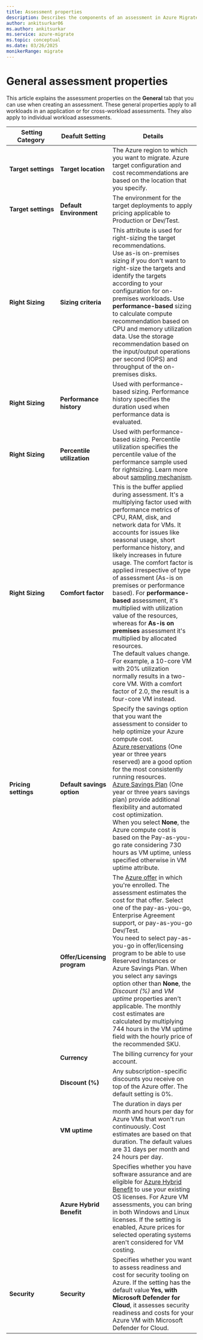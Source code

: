 ```yaml
---
title: Assessment properties
description: Describes the components of an assessment in Azure Migrate
author: ankitsurkar06
ms.author: ankitsurkar
ms.service: azure-migrate
ms.topic: conceptual
ms.date: 03/26/2025
monikerRange: migrate
---
```


# General assessment properties 

This article explains the assessment properties on the **General** tab that you can use when creating an assessment. These general properties apply to all workloads in an application or for cross-workload assessments. They also apply to individual workload assessments. 

| **Setting Category**  | **Deafult Setting** | **Details** |                
|-------------------|---------|--------  |                                                     
| **Target settings**   | **Target location**         | The Azure region to which you want to migrate. Azure target configuration and cost recommendations are based on the location that you specify. |
| **Target settings**   | **Default Environment**      | The environment for the target deployments to apply pricing applicable to Production or Dev/Test. |
| **Right Sizing**      | **Sizing criteria**          | This attribute is used for right-sizing the target recommendations. <br> Use as-is on-premises sizing if you don't want to right-size the targets and identify the targets according to your configuration for on-premises workloads. Use **performance-based** sizing to calculate compute recommendation based on CPU and memory utilization data. Use the storage recommendation based on the input/output operations per second (IOPS) and throughput of the on-premises disks.  |
| **Right Sizing**              | **Performance history**      | Used with performance-based sizing. Performance history specifies the duration used when performance data is evaluated. |
|  **Right Sizing**               | **Percentile utilization**   | Used with performance-based sizing. Percentile utilization specifies the percentile value of the performance sample used for rightsizing. Learn more about [sampling mechanism](target-right-sizing.md). |
|  **Right Sizing**                 | **Comfort factor**           | This is the buffer applied during assessment. It's a multiplying factor used with performance metrics of CPU, RAM, disk, and network data for VMs. It accounts for issues like seasonal usage, short performance history, and likely increases in future usage. The comfort factor is applied irrespective of type of assessment (As-is on premises or performance based). For **performance-based** assessment, it's multiplied with utilization value of the resources, whereas for **As-is on premises** assessment it's multiplied by allocated resources. <br> The default values change. <br>  For example, a 10-core VM with 20% utilization normally results in a two-core VM. With a comfort factor of 2.0, the result is a four-core VM instead. |
| **Pricing settings**  | **Default savings option**  | Specify the savings option that you want the assessment to consider to help optimize your Azure compute cost. </br> [Azure reservations](/azure/cost-management-billing/reservations/save-compute-costs-reservations?view=migrate&preserve-view=true) (One year or three years reserved) are a good option for the most consistently running resources. </br> [Azure Savings Plan](/azure/cost-management-billing/savings-plan/savings-plan-compute-overview?view=migrate&preserve-view=true) (One year or three years savings plan) provide additional flexibility and automated cost optimization. </br> When you select **None**, the Azure compute cost is based on the Pay-as-you-go rate considering 730 hours as VM uptime, unless specified otherwise in VM uptime attribute.|
| |**Offer/Licensing program**| The [Azure offer](https://azure.microsoft.com/support/legal/offer-details/) in which you're enrolled. The assessment estimates the cost for that offer. Select one of the pay-as-you-go, Enterprise Agreement support, or pay-as-you-go Dev/Test. </br> You need to select pay-as-you-go in offer/licensing program to be able to use Reserved Instances or Azure Savings Plan. When you select any savings option other than **None**, the *Discount (%)* and *VM uptime* properties aren't applicable. The monthly cost estimates are calculated by multiplying 744 hours in the VM uptime field with the hourly price of the recommended SKU.|
| |**Currency** | The billing currency for your account.| 
| |**Discount (%)** | Any subscription-specific discounts you receive on top of the Azure offer. The default setting is 0%. | 
| | **VM uptime** | The duration in days per month and hours per day for Azure VMs that won't run continuously. Cost estimates are based on that duration. The default values are 31 days per month and 24 hours per day. | 
| | **Azure Hybrid Benefit**| Specifies whether you have software assurance and are eligible for [Azure Hybrid Benefit](/pricing/hybrid-benefit/) to use your existing OS licenses. For Azure VM assessments, you can bring in both Windows and Linux licenses. If the setting is enabled, Azure prices for selected operating systems aren't considered for VM costing.  |
|**Security** | **Security** | Specifies whether you want to assess readiness and cost for security tooling on Azure. If the setting has the default value **Yes, with Microsoft Defender for Cloud**, it assesses security readiness and costs for your Azure VM with Microsoft Defender for Cloud. | 